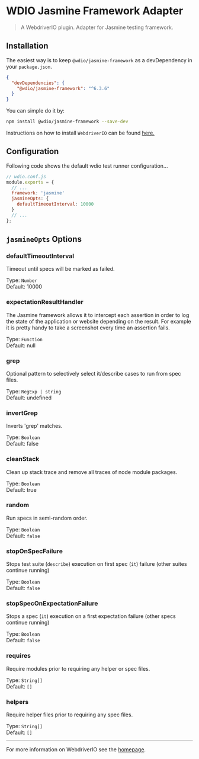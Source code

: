 WDIO Jasmine Framework Adapter
==============================

> A WebdriverIO plugin. Adapter for Jasmine testing framework.

## Installation

The easiest way is to keep `@wdio/jasmine-framework` as a devDependency in your `package.json`.

```json
{
  "devDependencies": {
    "@wdio/jasmine-framework": "^6.3.6"
  }
}
```

You can simple do it by:

```bash
npm install @wdio/jasmine-framework --save-dev
```

Instructions on how to install `WebdriverIO` can be found [here.](https://webdriver.io/docs/gettingstarted)

## Configuration

Following code shows the default wdio test runner configuration...

```js
// wdio.conf.js
module.exports = {
  // ...
  framework: 'jasmine'
  jasmineOpts: {
    defaultTimeoutInterval: 10000
  }
  // ...
};
```

## `jasmineOpts` Options

### defaultTimeoutInterval
Timeout until specs will be marked as failed.

Type: `Number`<br />
Default: 10000

### expectationResultHandler
The Jasmine framework allows it to intercept each assertion in order to log the state of the application
or website depending on the result. For example it is pretty handy to take a screenshot every time
an assertion fails.

Type: `Function`<br />
Default: null

### grep
Optional pattern to selectively select it/describe cases to run from spec files.

Type: `RegExp | string`<br />
Default: undefined

### invertGrep
Inverts 'grep' matches.

Type: `Boolean`<br />
Default: false

### cleanStack
Clean up stack trace and remove all traces of node module packages.

Type: `Boolean`<br />
Default: true

### random
Run specs in semi-random order.

Type: `Boolean`<br />
Default: `false`

### stopOnSpecFailure
Stops test suite (`describe`) execution on first spec (`it`) failure (other suites continue running)

Type: `Boolean`<br />
Default: `false`

### stopSpecOnExpectationFailure
Stops a spec (`it`) execution on a first expectation failure (other specs continue running)

Type: `Boolean`<br />
Default: `false`

### requires
Require modules prior to requiring any helper or spec files.

Type: `String[]`<br />
Default: `[]`

### helpers
Require helper files prior to requiring any spec files.

Type: `String[]`<br />
Default: `[]`

----

For more information on WebdriverIO see the [homepage](https://webdriver.io).
